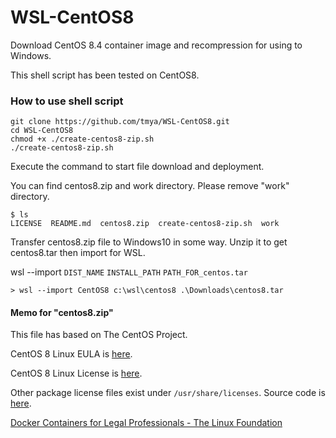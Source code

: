 # WSL-CentOS8

Download CentOS 8.4 container image and recompression for using to Windows.

This shell script has been tested on CentOS8.

### How to use shell script

```shell
git clone https://github.com/tmya/WSL-CentOS8.git
cd WSL-CentOS8
chmod +x ./create-centos8-zip.sh
./create-centos8-zip.sh
```

Execute the command to start file download and deployment.

You can find centos8.zip and work directory. Please remove "work" directory.

```shell
$ ls
LICENSE  README.md  centos8.zip  create-centos8-zip.sh  work
```

Transfer centos8.zip file to Windows10 in some way. Unzip it to get centos8.tar then import for WSL.

wsl --import `DIST_NAME` `INSTALL_PATH` `PATH_FOR_centos.tar`

```shell
> wsl --import CentOS8 c:\wsl\centos8 .\Downloads\centos8.tar
```





#### Memo for "centos8.zip"

This file has based on The CentOS Project.

CentOS 8 Linux EULA is [here](https://git.centos.org/rpms/centos-release/blob/c8/f/SOURCES/EULA).

CentOS 8 Linux License is [here](https://git.centos.org/rpms/centos-release/blob/c8/f/SOURCES/GPL).

Other package license files exist under `/usr/share/licenses`. Source code is [here](https://vault.centos.org/centos/8.4.2105/).



[Docker Containers for Legal Professionals - The Linux Foundation](https://linuxfoundation.jp/publications/2020/04/docker-containers-for-legal-professionals/)

